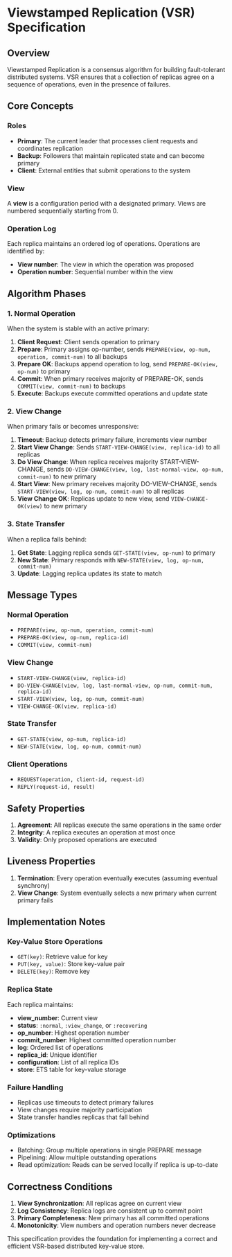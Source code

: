 # Viewstamped Replication (VSR) Specification

## Overview

Viewstamped Replication is a consensus algorithm for building fault-tolerant distributed systems. VSR ensures that a collection of replicas agree on a sequence of operations, even in the presence of failures.

## Core Concepts

### Roles
- **Primary**: The current leader that processes client requests and coordinates replication
- **Backup**: Followers that maintain replicated state and can become primary
- **Client**: External entities that submit operations to the system

### View
A **view** is a configuration period with a designated primary. Views are numbered sequentially starting from 0.

### Operation Log
Each replica maintains an ordered log of operations. Operations are identified by:
- **View number**: The view in which the operation was proposed
- **Operation number**: Sequential number within the view

## Algorithm Phases

### 1. Normal Operation
When the system is stable with an active primary:

1. **Client Request**: Client sends operation to primary
2. **Prepare**: Primary assigns op-number, sends `PREPARE(view, op-num, operation, commit-num)` to all backups
3. **Prepare OK**: Backups append operation to log, send `PREPARE-OK(view, op-num)` to primary
4. **Commit**: When primary receives majority of PREPARE-OK, sends `COMMIT(view, commit-num)` to backups
5. **Execute**: Backups execute committed operations and update state

### 2. View Change
When primary fails or becomes unresponsive:

1. **Timeout**: Backup detects primary failure, increments view number
2. **Start View Change**: Sends `START-VIEW-CHANGE(view, replica-id)` to all replicas
3. **Do View Change**: When replica receives majority START-VIEW-CHANGE, sends `DO-VIEW-CHANGE(view, log, last-normal-view, op-num, commit-num)` to new primary
4. **Start View**: New primary receives majority DO-VIEW-CHANGE, sends `START-VIEW(view, log, op-num, commit-num)` to all replicas
5. **View Change OK**: Replicas update to new view, send `VIEW-CHANGE-OK(view)` to new primary

### 3. State Transfer
When a replica falls behind:

1. **Get State**: Lagging replica sends `GET-STATE(view, op-num)` to primary
2. **New State**: Primary responds with `NEW-STATE(view, log, op-num, commit-num)`
3. **Update**: Lagging replica updates its state to match

## Message Types

### Normal Operation
- `PREPARE(view, op-num, operation, commit-num)`
- `PREPARE-OK(view, op-num, replica-id)`
- `COMMIT(view, commit-num)`

### View Change
- `START-VIEW-CHANGE(view, replica-id)`
- `DO-VIEW-CHANGE(view, log, last-normal-view, op-num, commit-num, replica-id)`
- `START-VIEW(view, log, op-num, commit-num)`
- `VIEW-CHANGE-OK(view, replica-id)`

### State Transfer
- `GET-STATE(view, op-num, replica-id)`
- `NEW-STATE(view, log, op-num, commit-num)`

### Client Operations
- `REQUEST(operation, client-id, request-id)`
- `REPLY(request-id, result)`

## Safety Properties

1. **Agreement**: All replicas execute the same operations in the same order
2. **Integrity**: A replica executes an operation at most once
3. **Validity**: Only proposed operations are executed

## Liveness Properties

1. **Termination**: Every operation eventually executes (assuming eventual synchrony)
2. **View Change**: System eventually selects a new primary when current primary fails

## Implementation Notes

### Key-Value Store Operations
- `GET(key)`: Retrieve value for key
- `PUT(key, value)`: Store key-value pair
- `DELETE(key)`: Remove key

### Replica State
Each replica maintains:
- **view_number**: Current view
- **status**: `:normal`, `:view_change`, or `:recovering`
- **op_number**: Highest operation number
- **commit_number**: Highest committed operation number
- **log**: Ordered list of operations
- **replica_id**: Unique identifier
- **configuration**: List of all replica IDs
- **store**: ETS table for key-value storage

### Failure Handling
- Replicas use timeouts to detect primary failures
- View changes require majority participation
- State transfer handles replicas that fall behind

### Optimizations
- Batching: Group multiple operations in single PREPARE message
- Pipelining: Allow multiple outstanding operations
- Read optimization: Reads can be served locally if replica is up-to-date

## Correctness Conditions

1. **View Synchronization**: All replicas agree on current view
2. **Log Consistency**: Replica logs are consistent up to commit point
3. **Primary Completeness**: New primary has all committed operations
4. **Monotonicity**: View numbers and operation numbers never decrease

This specification provides the foundation for implementing a correct and efficient VSR-based distributed key-value store.
